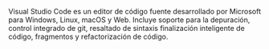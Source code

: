 Visual Studio Code es un editor de código fuente desarrollado por
Microsoft para Windows, Linux, macOS y Web. Incluye soporte para
la depuración, control integrado de git, resaltado de sintaxis
finalización inteligente de código, fragmentos y refactorización
de código.